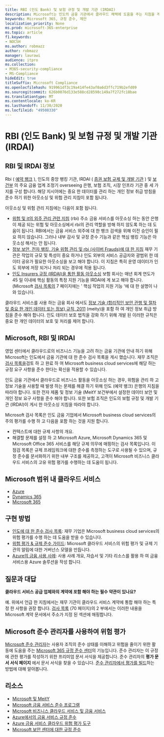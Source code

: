 ```yaml
---
title: RBI (인도 Bank) 및 보험 규정 및 개발 기관 (IRDAI)
description: Microsoft는 인도의 금융 기관에서 클라우드 채택에 도움을 주는 지침을 게시 했습니다.
keywords: Microsoft 365, 규정 준수, 제안
localization_priority: None
ms.prod: microsoft-365-enterprise
ms.topic: article
f1.keywords:
- NOCSH
ms.author: robmazz
author: robmazz
manager: laurawi
audience: itpro
ms.collection:
- M365-security-compliance
- MS-Compliance
hideEdit: true
titleSuffix: Microsoft Compliance
ms.openlocfilehash: 919961df3c19a414fe43af0a6d3ffc719b2efd09
ms.sourcegitcommit: 626b0076d133e588cd28598c149a7f272fc18bae
ms.translationtype: MT
ms.contentlocale: ko-KR
ms.lasthandoff: 11/30/2020
ms.locfileid: "49508330"
---
```

# <a name="reserve-bank-of-india-rbi-and-insurance-regulatory-and-development-authority-of-india-irdai"></a>RBI (인도 Bank) 및 보험 규정 및 개발 기관 (IRDAI)

## <a name="about-rbi-and-irdai"></a>RBI 및 IRDAI 정보

Rbi ( [예약 뱅크](https://www.rbi.org.in/) ), 인도의 중앙 뱅킹 기관, IRDAI ( [증권 보험 규제 및 개발 기관](https://www.irdai.gov.in/Defaulthome.aspx?page=H1) ) 및 [보건부](https://meity.gov.in/content/information-technology-act) 의 주요 금융 업계 조정기 overseeing 은행, 보험 조직, 시장 인프라 기관 중 세 가지를 구성 합니다. 해당 지시어에는 중요 한 데이터를 관리 하는 개인 정보 취급 방침을 준수 하기 위한 아웃소싱 및 위험 관리 지침이 포함 됩니다.

아웃소싱 및 위험 관리 지침에는 다음이 포함 됩니다.

- [위험 및 it의 외주 관리 관련 지침](https://rbidocs.rbi.org.in/rdocs/notification/PDFs/73713.pdf) (rbi) 주소 금융 서비스를 아웃소싱 하는 동안 은행이 제공 되는 위험 및 아웃소싱에서 rbi의 관리 역할을 방해 하지 않도록 하는 데 도움이 됩니다. RBI에서는 금융 서비스 외주에 대 한 뱅크 검색을 위해 이전 승인이 필요 하지 않습니다. 그러나 내부 감사 및 규정 준수 기능과 같은 핵심 뱅킹 기능은 아웃소싱 해서는 안 됩니다.
- [정보 보안, 전자 뱅킹, 기술 위험 관리 및 rbi (사이버 Frauds)에 대 한 지침](https://rbidocs.rbi.org.in/rdocs/content/PDFs/GBS300411F.pdf) 재무 기관은 작업의 규모 및 특성이 중요 하거나 인도 외부의 서비스 공급자와 광범위 한 데이터 공유가 필요한 아웃소싱을 보고 해야 합니다. 이 지침은 특히 운영 데이터가 인도 외부에 저장 되거나 처리 되는 경우에 적용 됩니다.
- [인도 Insurers 규정 (IRDAI)을 통한 활동 아웃소싱](https://www.irdai.gov.in/ADMINCMS/cms/frmGeneral_Layout.aspx?page=PageNo3149&flag=1) 보험 회사는 매년 회계 연도가 45 일 이내에 핵심 활동의 특정 지원 기능을 IRDAI에 게 보고 해야 합니다. (Microsoft [검사 목록의](https://servicetrust.microsoft.com/Documents/TrustDocuments?command=Download&downloadType=Document&downloadId=26f4af15-2771-4cd4-a7c7-9328149f9453&docTab=6d000410-c9e9-11e7-9a91-892aae8839ad_Compliance_Guides) 7 페이지에는 ' 핵심 작업의 지원 기능 '에 대 한 설명이 나와 있습니다.

클라우드 서비스를 사용 하는 금융 회사 에서도 [정보 기술 (합리적인 보안 관행 및 절차 및 중요 한 개인 데이터 또는 정보) 규칙, 2011](https://meity.gov.in/sites/upload_files/dit/files/GSR313E_10511\(1\).pdf) (meity)을 포함 하 여 개인 정보 취급 방침을 준수 해야 합니다. 인도 데이터 보호 법칙을 강화 하기 위해 개발 된 이러한 규칙은 중요 한 개인 데이터의 보호 및 처리를 제어 합니다.

## <a name="microsoft-rbi-and-irdai"></a>Microsoft, RBI 및 IRDAI

영업 센터에서 클라우드로의 비즈니스 기능을 고려 하는 금융 기관에 안내 하기 위해 Microsoft는 인도에서 금융 기관에 대 한 준수 검사 목록을 게시 했습니다. 재무 조직은 [검사 목록을](https://servicetrust.microsoft.com/Documents/TrustDocuments?command=Download&downloadType=Document&downloadId=26f4af15-2771-4cd4-a7c7-9328149f9453&docTab=6d000410-c9e9-11e7-9a91-892aae8839ad_Compliance_Guides)검토 하 고 완료 하 여 Microsoft business cloud services에 해당 하는 규정 요구 사항을 준수 한다는 확신을 적용할 수 있습니다.

인도 금융 기관에서 클라우드로 비즈니스 활동을 아웃소싱 하는 경우, 위험을 관리 하 고 정보 기술을 사용할 때 발생 하는 문제를 해결 하기 위해 인도 (예약 뱅크) 은행의 지침을 따라야 합니다. 또한 전자 제품 및 정보 기술 (MeitY 보건부에서 설정한 데이터 보안 및 개인 정보 요구 사항을 준수 해야 합니다. 또한 보험 조직은 인도의 보험 규정 및 개발 기관 (IRDAI)이 게시 한 아웃소싱 지침을 따라야 합니다.

Microsoft 검사 목록은 인도 금융 기업에서 Microsoft business cloud services의 주의 평가를 수행 하 고 다음을 포함 하는 것을 지원 합니다.

- 컨텍스트에 대한 규제 사항의 개요.
- 해결할 문제를 설정 하 고 Microsoft Azure, Microsoft Dynamics 365 및 Microsoft Office 365 서비스를 해당 규제 의무에 매핑하는 검사 목록입니다. 이 점검 목록은 규제 프레임워크에 대한 준수를 측정하는 도구로 사용될 수 있으며, 규정 준수를 문서화하기 위한 내부 구조를 제공하고, 고객이 Microsoft 비즈니스 클라우드 서비스의 고유 위험 평가를 수행하는 데 도움이 됩니다.

## <a name="microsoft-in-scope-cloud-services"></a>Microsoft 범위 내 클라우드 서비스

- [Azure](https://gallery.technet.microsoft.com/Overview-of-Azure-c1be3942)
- [Dynamics 365](https://download.microsoft.com/download/E/1/9/E1977163-7A86-4812-AC18-C03ADC958AAF/Microsoft_Dynamics_365_Cloud_Service_Compliance_Datasheet.pdf)
- [Microsoft 365](https://servicetrust.microsoft.com/ViewPage/TrustDocuments?command=Download&downloadType=Document&downloadId=9f756cce-b15d-45a9-94d7-6a583dee4401&docTab=6d000410-c9e9-11e7-9a91-892aae8839ad_Compliance_Guides)

## <a name="how-to-implement"></a>구현 방법

- [인도에 대 한 준수 검사 목록](https://servicetrust.microsoft.com/Documents/TrustDocuments?command=Download&downloadType=Document&downloadId=26f4af15-2771-4cd4-a7c7-9328149f9453&docTab=6d000410-c9e9-11e7-9a91-892aae8839ad_Compliance_Guides): 재무 기업은 Microsoft business cloud services의 위험 평가를 수행 하는 데 도움을 받을 수 있습니다.
- [위험 평가 & 규제 준수 가이드](https://servicetrust.microsoft.com/ViewPage/TrustDocuments?command=Download&downloadType=Document&downloadId=edee9b14-3661-4a16-ba83-c35caf672bd7&docTab=6d000410-c9e9-11e7-9a91-892aae8839ad_FAQ_and_White_Papers): Microsoft 클라우드 서비스의 위험 평가 및 규제 기관의 알림에 대한 거버넌스 모델을 만듭니다.
- [Azure의 금융 사용 사례](https://docs.microsoft.com/azure/industry/financial/): 사용 사례 개요, 자습서 및 기타 리소스를 활용 하 여 금융 서비스용 Azure 솔루션을 작성 합니다.

## <a name="frequently-asked-questions"></a>질문과 대답

**클라우드 서비스 공급 업체와의 계약에 포함 해야 하는 필수 약관이 있나요?**

예. 위에서 언급 한 지침에서는 재무 기관이 클라우드 서비스 계약에 통합 해야 하는 특정 한 사항을 권장 합니다. [검사 목록](https://servicetrust.microsoft.com/Documents/TrustDocuments?command=Download&downloadType=Document&downloadId=26f4af15-2771-4cd4-a7c7-9328149f9453&docTab=6d000410-c9e9-11e7-9a91-892aae8839ad_Compliance_Guides) (70 페이지)의 2 부에서는 이러한 내용을 Microsoft 계약 문서에서 주소가 지정 된 섹션에 매핑합니다.

## <a name="use-microsoft-compliance-manager-to-assess-your-risk"></a>Microsoft 준수 관리자를 사용하여 위험 평가

[Microsoft 준수 관리자](https://docs.microsoft.com/microsoft-365/compliance/compliance-manager)는 사용자 조직의 준수 상태를 이해하고 위험을 줄이기 위한 활동에 도움을 주는 [Microsoft 365 규정 준수 센터](https://docs.microsoft.com/microsoft-365/compliance/microsoft-365-compliance-center)의 기능입니다. 준수 관리자는 이 규정에 관한 평가를 작성하기 위한 프리미엄 문서 서식을 제공합니다. 준수 관리자의 **평가 문서 서식 페이지** 에서 문서 서식을 찾을 수 있습니다. [준수 관리자에서 평가를 빌드](https://docs.microsoft.com/microsoft-365/compliance/compliance-manager-assessments)하는 방법에 대해 알아봅니다.

## <a name="resources"></a>리소스

- [Microsoft 및 MeitY](offering-meity-india.md)
- [Microsoft 금융 서비스 준수 프로그램](https://download.microsoft.com/download/6/4/7/64707E3E-6D3E-45D0-8207-A0EA3201B4A6/Microsoft%20Cloud%20-%20Financial%20Services%20Compliance%20Program%20\(Print\).pdf)
- [Microsoft 비즈니스 클라우드 서비스 및 금융 서비스](https://www.microsoft.com/trustcenter/cloudservices/financialservices)
- [Azure에서의 금융 서비스 규정 준수](https://azure.microsoft.com/resources/videos/azurecon-2015-financial-services-compliance-in-azure/)
- [Azure 금융 서비스 클라우드 위험 평가 도구](https://servicetrust.microsoft.com/ViewPage/FFIECBlueprint?command=Download&downloadType=Document&downloadId=079a1973-711a-428f-9312-9ddd290cff7b&docTab=c726d5c0-2d1e-11e8-a485-57140ec19669_PaaS)
- [Microsoft 보안 센터에 대한 규정 준수](https://www.microsoft.com/trust-center/compliance/compliance-overview)
